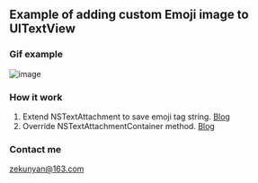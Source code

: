 ## Example of adding custom Emoji image to UITextView

### Gif example
![image](http://zorrochen.qiniudn.com/blog_resizable_nstextattachment_1.gif)


### How it work

1. Extend NSTextAttachment to save emoji tag string. [Blog](http://tutuge.me/2015/03/07/UITextView%E7%BC%96%E8%BE%91%E6%97%B6%E6%8F%92%E5%85%A5%E8%87%AA%E5%AE%9A%E4%B9%89%E8%A1%A8%E6%83%85-%E7%AE%80%E5%8D%95%E7%9A%84%E5%9B%BE%E6%96%87%E6%B7%B7%E7%BC%96/)
2. Override NSTextAttachmentContainer method. [Blog]()

### Contact me
zekunyan@163.com